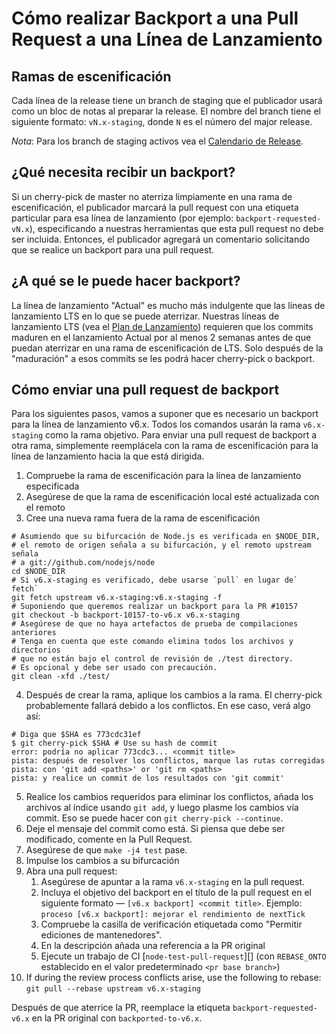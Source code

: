 # Cómo realizar Backport a una Pull Request a una Línea de Lanzamiento

## Ramas de escenificación

Cada línea de la release tiene un branch de staging que el publicador usará como un bloc de notas al preparar la release. El nombre del branch tiene el siguiente formato: `vN.x-staging`, donde `N` es el número del major release.

*Nota*: Para los branch de staging activos vea el [Calendario de Release](https://github.com/nodejs/Release#release-schedule1).

## ¿Qué necesita recibir un backport?

Si un cherry-pick de master no aterriza limpiamente en una rama de escenificación, el publicador marcará la pull request con una etiqueta particular para esa línea de lanzamiento (por ejemplo: `backport-requested-vN.x`), especificando a nuestras herramientas que esta pull request no debe ser incluida. Entonces, el publicador agregará un comentario solicitando que se realice un backport para una pull request.

## ¿A qué se le puede hacer backport?

La línea de lanzamiento "Actual" es mucho más indulgente que las líneas de lanzamiento LTS en lo que se puede aterrizar. Nuestras líneas de lanzamiento LTS (vea el [Plan de Lanzamiento](https://github.com/nodejs/Release#release-plan)) requieren que los commits maduren en el lanzamiento Actual por al menos 2 semanas antes de que puedan aterrizar en una rama de escenificación de LTS. Solo después de la "maduración" a esos commits se les podrá hacer cherry-pick o backport.

## Cómo enviar una pull request de backport

Para los siguientes pasos, vamos a suponer que es necesario un backport para la línea de lanzamiento v6.x. Todos los comandos usarán la rama `v6.x-staging` como la rama objetivo. Para enviar una pull request de backport a otra rama, simplemente reemplácela con la rama de escenificación para la línea de lanzamiento hacia la que está dirigida.

1. Compruebe la rama de escenificación para la línea de lanzamiento especificada
2. Asegúrese de que la rama de escenificación local esté actualizada con el remoto
3. Cree una nueva rama fuera de la rama de escenificación

```shell
# Asumiendo que su bifurcación de Node.js es verificada en $NODE_DIR,
# el remoto de origen señala a su bifurcación, y el remoto upstream señala
# a git://github.com/nodejs/node
cd $NODE_DIR
# Si v6.x-staging es verificado, debe usarse `pull` en lugar de` fetch`
git fetch upstream v6.x-staging:v6.x-staging -f
# Suponiendo que queremos realizar un backport para la PR #10157
git checkout -b backport-10157-to-v6.x v6.x-staging
# Asegúrese de que no haya artefactos de prueba de compilaciones anteriores
# Tenga en cuenta que este comando elimina todos los archivos y directorios
# que no están bajo el control de revisión de ./test directory.
# Es opcional y debe ser usado con precaución.
git clean -xfd ./test/
```

4. Después de crear la rama, aplique los cambios a la rama. El cherry-pick probablemente fallará debido a los conflictos. En ese caso, verá algo así:

```shell
# Diga que $SHA es 773cdc31ef
$ git cherry-pick $SHA # Use su hash de commit 
error: podría no aplicar 773cdc3... <commit title>
pista: después de resolver los conflictos, marque las rutas corregidas 
pista: con 'git add <paths>' or 'git rm <paths>
pista: y realice un commit de los resultados con 'git commit'
```

5. Realice los cambios requeridos para eliminar los conflictos, añada los archivos al índice usando `git add`, y luego plasme los cambios vía commit. Eso se puede hacer con `git cherry-pick --continue`.
6. Deje el mensaje del commit como está. Si piensa que debe ser modificado, comente en la Pull Request.
7. Asegúrese de que `make -j4 test` pase.
8. Impulse los cambios a su bifurcación
9. Abra una pull request:
   1. Asegúrese de apuntar a la rama `v6.x-staging` en la pull request.
   2. Incluya el objetivo del backport en el título de la pull request en el siguiente formato — `[v6.x backport] <commit title>`. Ejemplo: `proceso [v6.x backport]: mejorar el rendimiento de nextTick`
   3. Compruebe la casilla de verificación etiquetada como "Permitir ediciones de mantenedores".
   4. En la descripción añada una referencia a la PR original
   5. Ejecute un trabajo de CI [`node-test-pull-request`][] (con `REBASE_ONTO` establecido en el valor predeterminado `<pr base branch>`)
10. If during the review process conflicts arise, use the following to rebase: `git pull --rebase upstream v6.x-staging`

Después de que aterrice la PR, reemplace la etiqueta `backport-requested-v6.x` en la PR original con `backported-to-v6.x`.
